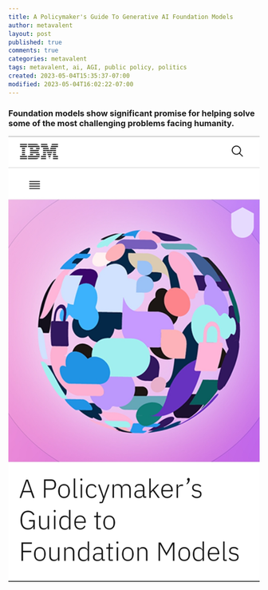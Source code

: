 ```yaml
---
title: A Policymaker's Guide To Generative AI Foundation Models
author: metavalent
layout: post
published: true
comments: true
categories: metavalent
tags: metavalent, ai, AGI, public policy, politics
created: 2023-05-04T15:35:37-07:00
modified: 2023-05-04T16:02:22-07:00
---
```


### Foundation models show significant promise for helping solve some of the most challenging problems facing humanity.

[![A Policymaker's Guide To Generative AI Foundation Models](/assets/images/3d53165fabe463ddf1e8ecaec54ed9ea.jpg)](https://newsroom.ibm.com/Whitepaper-A-Policymakers-Guide-to-Foundation-Models)
